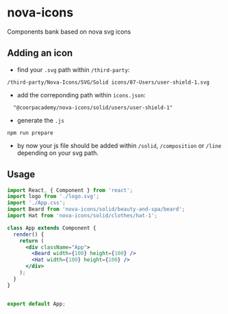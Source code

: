 # nova-icons

Components bank based on nova svg icons

## Adding an icon

- find your `.svg` path within `/third-party`:
```
/third-party/Nova-Icons/SVG/Solid icons/07-Users/user-shield-1.svg
```
- add the correponding path within `icons.json`:
```
  "@coorpacademy/nova-icons/solid/users/user-shield-1"
```
- generate the `.js`
```
npm run prepare
```
- by now your js file should be added within `/solid`, `/composition` or `/line` depending on your svg path.

## Usage

```jsx
import React, { Component } from 'react';
import logo from './logo.svg';
import './App.css';
import Beard from 'nova-icons/solid/beauty-and-spa/beard';
import Hat from 'nova-icons/solid/clothes/hat-1';

class App extends Component {
  render() {
    return (
      <div className="App">
        <Beard width={100} height={100} />
        <Hat width={100} height={100} />
      </div>
    );
  }
}


export default App;
```
